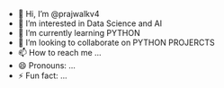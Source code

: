 - 👋 Hi, I’m @prajwalkv4
- 👀 I’m interested in Data Science and AI
- 🌱 I’m currently learning PYTHON 
- 💞️ I’m looking to collaborate on PYTHON PROJERCTS
- 📫 How to reach me ...
- 😄 Pronouns: ...
- ⚡ Fun fact: ...

<!---
prajwalkv4/prajwalkv4 is a ✨ special ✨ repository because its `README.md` (this file) appears on your GitHub profile.
You can lick the Preview link to take a look at your changes.
--->
